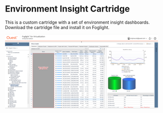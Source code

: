 # Environment Insight Cartridge
This is a custom cartridge with a set of environment insight dashboards.
Download the cartridge file and install it on Foglight.

![](Environment-Insight.png)
